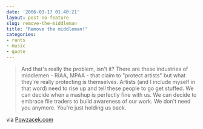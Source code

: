 ```yaml
---
date: '2006-03-17 01:40:21'
layout: post-no-feature
slug: remove-the-middleman
title: "Remove the middleman!"
categories:
- rants
- music
- quote
---
```


> And that's really the problem, isn't it? There are these industries of middlemen - RIAA, MPAA - that claim to "protect artists" but what they're really protecting is themselves. Artists (and I include myself in that word) need to rise up and tell these people to go get stuffed. We can decide when a mashup is perfectly fine with us. We can decide to embrace file traders to build awareness of our work. We don't need you anymore. You're just holding us back.

via [Powzacek.com](http://www.powazek.com/2006/03/000571.html)

